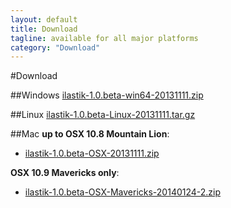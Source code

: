 ```yaml
---
layout: default
title: Download
tagline: available for all major platforms
category: "Download"
---
```

#Download

##Windows
[ilastik-1.0.beta-win64-20131111.zip](http://files.ilastik.org/ilastik-1.0.beta-win64-20131111.zip)
 
##Linux
[ilastik-1.0.beta-Linux-20131111.tar.gz](http://files.ilastik.org/ilastik-1.0.beta-Linux-20131111.tar.gz)

##Mac
**up to OSX 10.8 Mountain Lion**:

* [ilastik-1.0.beta-OSX-20131111.zip](http://files.ilastik.org/ilastik-1.0.beta-OSX-20131111.zip)

**OSX 10.9 Mavericks only**:

* [ilastik-1.0.beta-OSX-Mavericks-20140124-2.zip](http://files.ilastik.org/ilastik-1.0.beta-OSX-Mavericks-20140124-2.zip)
